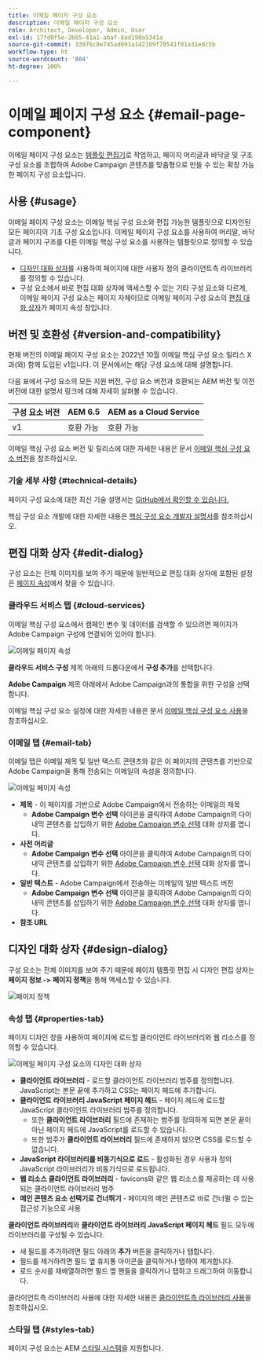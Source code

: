 ```yaml
---
title: 이메일 페이지 구성 요소
description: 이메일 페이지 구성 요소
role: Architect, Developer, Admin, User
exl-id: 17fd0f5e-2b85-41a1-abaf-8ad190a5341a
source-git-commit: 33976c0e745ad091a142109f70541f01a31edc5b
workflow-type: ht
source-wordcount: '804'
ht-degree: 100%

---
```



# 이메일 페이지 구성 요소 {#email-page-component}

이메일 페이지 구성 요소는 [템플릿 편집기](https://experienceleague.adobe.com/docs/experience-manager-cloud-service/sites/authoring/features/templates.html?lang=ko-KR)로 작업하고, 페이지 머리글과 바닥글 및 구조 구성 요소를 조합하여 Adobe Campaign 콘텐츠를 맞춤형으로 만들 수 있는 확장 가능한 페이지 구성 요소입니다.

## 사용 {#usage}

이메일 페이지 구성 요소는 이메일 핵심 구성 요소와 편집 가능한 템플릿으로 디자인된 모든 페이지의 기초 구성 요소입니다. 이메일 페이지 구성 요소를 사용하여 머리말, 바닥글과 페이지 구조를 다른 이메일 핵심 구성 요소를 사용하는 템플릿으로 정의할 수 있습니다.

* [디자인 대화 상자](#design-dialog)를 사용하여 페이지에 대한 사용자 정의 클라이언트측 라이브러리를 정의할 수 있습니다.
* 구성 요소에서 바로 편집 대화 상자에 액세스할 수 있는 기타 구성 요소와 다르게, 이메일 페이지 구성 요소는 페이지 자체이므로 이메일 페이지 구성 요소의 [편집 대화 상자](#edit-dialog)가 페이지 속성 창입니다.

## 버전 및 호환성 {#version-and-compatibility}

현재 버전의 이메일 페이지 구성 요소는 2022년 10월 이메일 핵심 구성 요소 릴리스 X과(와) 함께 도입된 v1입니다. 이 문서에서는 해당 구성 요소에 대해 설명합니다.

다음 표에서 구성 요소의 모든 지원 버전, 구성 요소 버전과 호환되는 AEM 버전 및 이전 버전에 대한 설명서 링크에 대해 자세히 살펴볼 수 있습니다.

| 구성 요소 버전 | AEM 6.5 | AEM as a Cloud Service |
|---|---|---|
| v1 | 호환 가능 | 호환 가능 |

이메일 핵심 구성 요소 버전 및 릴리스에 대한 자세한 내용은 문서 [이메일 핵심 구성 요소 버전](/help/email/versions.md)을 참조하십시오.

### 기술 세부 사항 {#technical-details}

페이지 구성 요소에 대한 최신 기술 설명서는 [GitHub에서 확인할 수 있습니다.](https://adobe.com/go/aem_cmp_tech_email_page_v1_kr)

핵심 구성 요소 개발에 대한 자세한 내용은 [핵심 구성 요소 개발자 설명서](/help/developing/overview.md)를 참조하십시오.

## 편집 대화 상자 {#edit-dialog}

구성 요소는 전체 이미지를 보여 주기 때문에 일반적으로 편집 대화 상자에 포함된 설정은 [페이지 속성](https://experienceleague.adobe.com/docs/experience-manager-cloud-service/sites/authoring/fundamentals/page-properties.html)에서 찾을 수 있습니다.

### 클라우드 서비스 탭 {#cloud-services}

이메일 핵심 구성 요소에서 캠페인 변수 및 데이터를 검색할 수 있으려면 페이지가 Adobe Campaign 구성에 연결되어 있어야 합니다.

![이메일 페이지 속성](/help/email/assets/email-page-properties.png)

**클라우드 서비스 구성** 제목 아래의 드롭다운에서 **구성 추가**&#x200B;를 선택합니다.

**Adobe Campaign** 제목 아래에서 Adobe Campaign과의 통합을 위한 구성을 선택합니다.

이메일 핵심 구성 요소 설정에 대한 자세한 내용은 문서 [이메일 핵심 구성 요소 사용](/help/email/using.md)을 참조하십시오.

### 이메일 탭 {#email-tab}

이메일 탭은 이메일 제목 및 일반 텍스트 콘텐츠와 같은 이 페이지의 콘텐츠를 기반으로 Adobe Campaign을 통해 전송되는 이메일의 속성을 정의합니다.

![이메일 페이지 속성](/help/email/assets/email-page-properties-email.png)

* **제목** - 이 페이지를 기반으로 Adobe Campaign에서 전송하는 이메일의 제목
   * **Adobe Campaign 변수 선택** 아이콘을 클릭하여 Adobe Campaign의 다이내믹 콘텐츠를 삽입하기 위한 [Adobe Campaign 변수 선택](/help/email/campaign-variables.md) 대화 상자를 엽니다.
* **사전 머리글**
   * **Adobe Campaign 변수 선택** 아이콘을 클릭하여 Adobe Campaign의 다이내믹 콘텐츠를 삽입하기 위한 [Adobe Campaign 변수 선택](/help/email/campaign-variables.md) 대화 상자를 엽니다.
* **일반 텍스트** - Adobe Campaign에서 전송하는 이메일의 일반 텍스트 버전
   * **Adobe Campaign 변수 선택** 아이콘을 클릭하여 Adobe Campaign의 다이내믹 콘텐츠를 삽입하기 위한 [Adobe Campaign 변수 선택](/help/email/campaign-variables.md) 대화 상자를 엽니다.
* **참조 URL**

## 디자인 대화 상자 {#design-dialog}

구성 요소는 전체 이미지를 보여 주기 때문에 페이지 템플릿 편집 시 디자인 편집 상자는 **페이지 정보 -> 페이지 정책**&#x200B;을 통해 액세스할 수 있습니다.

![페이지 정책](/help/assets/page-policy.png)

### 속성 탭 {#properties-tab}

페이지 디자인 창을 사용하여 페이지에 로드할 클라이언트 라이브러리와 웹 리소스를 정의할 수 있습니다.

![이메일 페이지 구성 요소의 디자인 대화 상자](/help/email/assets/email-page-design.png)

* **클라이언트 라이브러리** - 로드할 클라이언트 라이브러리 범주를 정의합니다. JavaScript는 본문 끝에 추가하고 CSS는 페이지 헤드에 추가합니다.
* **클라이언트 라이브러리 JavaScript 페이지 헤드** - 페이지 헤드에 로드할 JavaScript 클라이언트 라이브러리 범주를 정의합니다.
   * 또한 **클라이언트 라이브러리** 필드에 존재하는 범주를 정의하게 되면 본문 끝이 아닌 페이지 헤드에 JavaScript를 로드할 수 있습니다.
   * 또한 범주가 **클라이언트 라이브러리** 필드에 존재하지 않으면 CSS를 로드할 수 없습니다.
* **JavaScript 라이브러리를 비동기식으로 로드** - 활성화된 경우 사용자 정의 JavaScript 라이브러리가 비동기식으로 로드됩니다.
* **웹 리소스 클라이언트 라이브러리** - favicons와 같은 웹 리소스를 제공하는 데 사용되는 클라이언트 라이브러리 범주
* **메인 콘텐츠 요소 선택기로 건너뛰기** - 페이지의 메인 콘텐츠로 바로 건너뛸 수 있는 접근성 기능으로 사용

**클라이언트 라이브러리**&#x200B;와 **클라이언트 라이브러리 JavaScript 페이지 헤드** 필드 모두에 라이브러리를 구성될 수 있습니다.

* 새 필드를 추가하려면 필드 아래의 **추가** 버튼을 클릭하거나 탭합니다.
* 필드를 제거하려면 필드 옆 휴지통 아이콘을 클릭하거나 탭하여 제거합니다.
* 로드 순서를 재배열하려면 필드 옆 핸들을 클릭하거나 탭하고 드래그하여 이동합니다.

클라이언트측 라이브러리 사용에 대한 자세한 내용은 [클라이언트측 라이브러리 사용](https://helpx.adobe.com/kr/experience-manager/6-5/sites/developing/using/clientlibs.html)을 참조하십시오.

### 스타일 탭 {#styles-tab}

페이지 구성 요소는 AEM [스타일 시스템](/help/get-started/authoring.md#component-styling)을 지원합니다.
